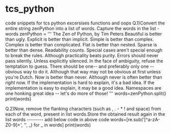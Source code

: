 # tcs_python
code snippets for tcs python excersises functions and oops
Q.1)Convert the entire string zenPython into a list of words. Capture the words in the list - words
zenPython = '''
The Zen of Python, by Tim Peters
Beautiful is better than ugly.
Explicit is better than implicit.
Simple is better than complex.
Complex is better than complicated.
Flat is better than nested.
Sparse is better than dense.
Readability counts.
Special cases aren't special enough to break the rules.
Although practicality beats purity.
Errors should never pass silently.
Unless explicitly silenced.
In the face of ambiguity, refuse the temptation to guess.
There should be one-- and preferably only one --obvious way to do it.
Although that way may not be obvious at first unless you're Dutch.
Now is better than never.
Although never is often better than *right* now.
If the implementation is hard to explain, it's a bad idea.
If the implementation is easy to explain, it may be a good idea.
Namespaces are one honking great idea -- let's do more of those!
'''
words=zenPython.split()
print(words)                             

Q.2)Now, remove the flanking characters (such as , . - * ! and space) from each of the word, present in list words.Store the obtained result again in the list words
-------- add below code in above code
words=[re.sub('[^a-zA-Z0-9]+', '', _)  for _ in words]
print(words) 

